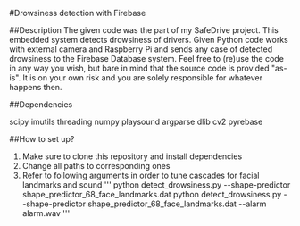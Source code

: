 #Drowsiness detection with Firebase

##Description
The given code was the part of my SafeDrive project. This embedded system detects drowsiness of drivers. 
Given Python code works with external camera and Raspberry Pi and sends any case of detected drowsiness to the Firebase Database system. 
Feel free to (re)use the code in any way you wish, but bare in mind that the source code is provided "as-is". It is on your own risk and you are solely responsible for whatever happens then.

##Dependencies

scipy
imutils
threading
numpy
playsound
argparse
dlib
cv2
pyrebase

##How to set up? 

1. Make sure to clone this repository and install dependencies
2. Change all paths to corresponding ones
3. Refer to following arguments in order to tune cascades for facial landmarks and sound
 '''
  python detect_drowsiness.py --shape-predictor shape_predictor_68_face_landmarks.dat
  python detect_drowsiness.py --shape-predictor shape_predictor_68_face_landmarks.dat --alarm alarm.wav
 '''
